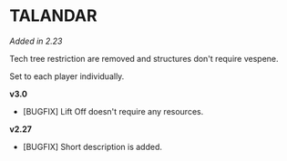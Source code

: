 # TALANDAR

*Added in 2.23*

Tech tree restriction are removed and structures don't require vespene.

Set to each player individually.

**v3.0**

* [BUGFIX] Lift Off doesn't require any resources. 

**v2.27**

* [BUGFIX] Short description is added.
